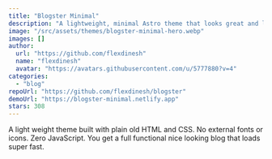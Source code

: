 ```yaml
---
title: "Blogster Minimal"
description: "A lightweight, minimal Astro theme that looks great and loads fast."
image: "/src/assets/themes/blogster-minimal-hero.webp"
images: []
author:
  url: "https://github.com/flexdinesh"
  name: "flexdinesh"
  avatar: "https://avatars.githubusercontent.com/u/5777880?v=4"
categories:
  - "blog"
repoUrl: "https://github.com/flexdinesh/blogster"
demoUrl: "https://blogster-minimal.netlify.app"
stars: 308
---
```


<p>
  A light weight theme built with plain old HTML and CSS. No external fonts or icons. Zero
  JavaScript. You get a full functional nice looking blog that loads super fast.
</p>
